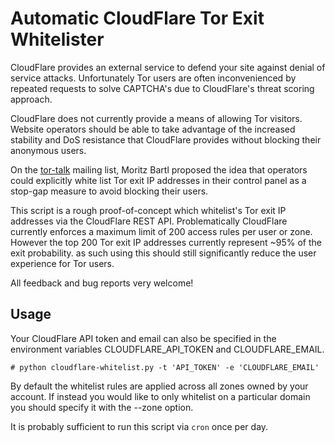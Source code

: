 # Automatic CloudFlare Tor Exit Whitelister

CloudFlare provides an external service to defend your site against denial of service attacks. Unfortunately Tor users are often inconvenienced by repeated requests to solve CAPTCHA's due to CloudFlare's threat scoring approach.

CloudFlare does not currently provide a means of allowing Tor visitors. Website operators should be able to take advantage of the increased stability and DoS resistance that CloudFlare provides without blocking their anonymous users.

On the [tor-talk](https://lists.torproject.org/pipermail/tor-talk/2015-May/037815.html) mailing list, Moritz Bartl proposed the idea that operators could explicitly white list Tor exit IP addresses in their control panel as a stop-gap measure to avoid blocking their users.

This script is a rough proof-of-concept which whitelist's Tor exit IP addresses via the CloudFlare REST API. Problematically CloudFlare currently enforces a maximum limit of 200 access rules per user or zone. However the top 200 Tor exit IP addresses currently represent ~95% of the exit probability. as such using this should still significantly reduce the user experience for Tor users.

All feedback and bug reports very welcome!

## Usage

Your CloudFlare API token and email can also be specified in the environment variables CLOUDFLARE_API_TOKEN and CLOUDFLARE_EMAIL.

    # python cloudflare-whitelist.py -t 'API_TOKEN' -e 'CLOUDFLARE_EMAIL'

By default the whitelist rules are applied across all zones owned by your account. If instead you would like to only whitelist on a particular domain you should specify it with the --zone option.

It is probably sufficient to run this script via `cron` once per day.

